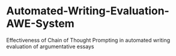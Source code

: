 # Automated-Writing-Evaluation-AWE-System
Effectiveness of Chain of Thought Prompting in automated writing evaluation of argumentative essays
